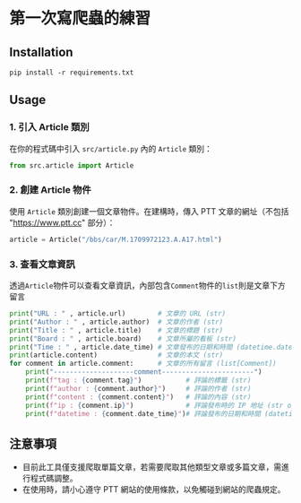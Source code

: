 # 第一次寫爬蟲的練習

## Installation
`
pip install -r requirements.txt
`

## Usage

### 1. 引入 Article 類別

在你的程式碼中引入 `src/article.py` 內的 `Article` 類別：

```python
from src.article import Article
```

### 2. 創建 Article 物件

使用 `Article` 類別創建一個文章物件。在建構時，傳入 PTT 文章的網址（不包括 "https://www.ptt.cc" 部分）：

```python
article = Article("/bbs/car/M.1709972123.A.A17.html")
```

### 3. 查看文章資訊

透過`Article`物件可以查看文章資訊，內部包含`Comment`物件的`list`則是文章下方留言

```python
print("URL : " , article.url)        # 文章的 URL (str)
print("Author : " , article.author)  # 文章的作者 (str)
print("Title : " , article.title)    # 文章的標題 (str)
print("Board : " , article.board)    # 文章所屬的看板 (str)
print("Time : " , article.date_time) # 文章發布的日期和時間 (datetime.datetime 物件)
print(article.content)               # 文章的本文 (str)
for comment in article.comment:      # 文章的所有留言 (list[Comment])
    print("--------------------comment-----------------------")
    print(f"tag : {comment.tag}")           # 評論的標籤 (str)
    print(f"author : {comment.author}")     # 評論的作者 (str)
    print(f"content : {comment.content}")   # 評論的內容 (str)
    print(f"ip : {comment.ip}")             # 評論發布時的 IP 地址 (str or None)
    print(f"datetime : {comment.date_time}")# 評論發布的日期和時間 (datetime.datetime 物件)
```

## 注意事項

- 目前此工具僅支援爬取單篇文章，若需要爬取其他類型文章或多篇文章，需進行程式碼調整。
- 在使用時，請小心遵守 PTT 網站的使用條款，以免觸碰到網站的爬蟲規定。